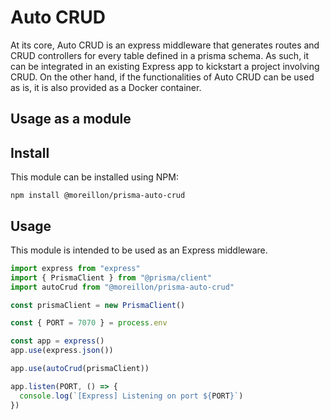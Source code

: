# Auto CRUD

At its core, Auto CRUD is an express middleware that generates routes and CRUD controllers for every table defined in a prisma schema.
As such, it can be integrated in an existing Express app to kickstart a project involving CRUD.
On the other hand, if the functionalities of Auto CRUD can be used as is, it is also provided as a Docker container.

## Usage as a module

## Install

This module can be installed using NPM:

```
npm install @moreillon/prisma-auto-crud
```

## Usage

This module is intended to be used as an Express middleware.

```typescript
import express from "express"
import { PrismaClient } from "@prisma/client"
import autoCrud from "@moreillon/prisma-auto-crud"

const prismaClient = new PrismaClient()

const { PORT = 7070 } = process.env

const app = express()
app.use(express.json())

app.use(autoCrud(prismaClient))

app.listen(PORT, () => {
  console.log(`[Express] Listening on port ${PORT}`)
})
```
